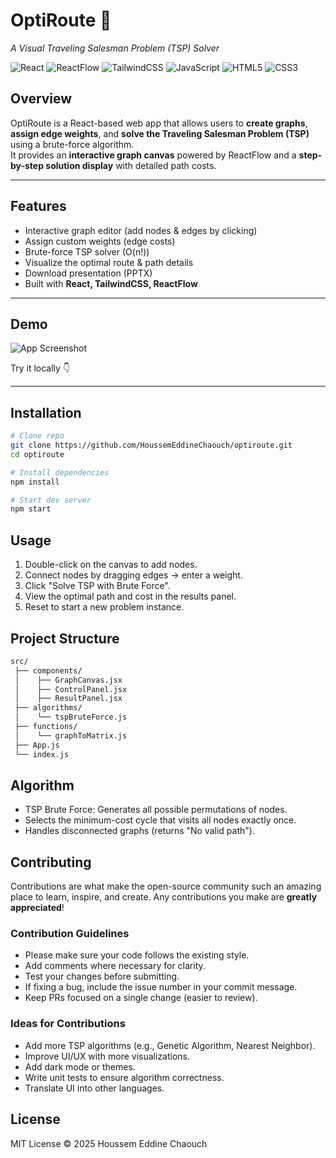 # OptiRoute 🚀

_A Visual Traveling Salesman Problem (TSP) Solver_

![React](https://img.shields.io/badge/React-18-61dafb?logo=react&logoColor=white&style=flat)
![ReactFlow](https://img.shields.io/badge/ReactFlow-11-blue?style=flat)
![TailwindCSS](https://img.shields.io/badge/TailwindCSS-3.4-38b2ac?logo=tailwind-css&logoColor=white&style=flat)
![JavaScript](https://img.shields.io/badge/JavaScript-ES6-yellow?logo=javascript&logoColor=black&style=flat)
![HTML5](https://img.shields.io/badge/HTML5-orange?logo=html5&logoColor=white&style=flat)
![CSS3](https://img.shields.io/badge/CSS3-blue?logo=css3&logoColor=white&style=flat)

## Overview

OptiRoute is a React-based web app that allows users to **create graphs**, **assign edge weights**, and **solve the Traveling Salesman Problem (TSP)** using a brute-force algorithm.  
It provides an **interactive graph canvas** powered by ReactFlow and a **step-by-step solution display** with detailed path costs.

---

## Features

- Interactive graph editor (add nodes & edges by clicking)
- Assign custom weights (edge costs)
- Brute-force TSP solver (O(n!))
- Visualize the optimal route & path details
- Download presentation (PPTX)
- Built with **React, TailwindCSS, ReactFlow**

---

## Demo

![App Screenshot](./screenshot.png) <!-- optional screenshot -->

Try it locally 👇

---

## Installation

```bash
# Clone repo
git clone https://github.com/HoussemEddineChaouch/optiroute.git
cd optiroute

# Install dependencies
npm install

# Start dev server
npm start
```

## Usage

1. Double-click on the canvas to add nodes.
2. Connect nodes by dragging edges → enter a weight.
3. Click "Solve TSP with Brute Force".
4. View the optimal path and cost in the results panel.
5. Reset to start a new problem instance.

## Project Structure

```bash
src/
 ├── components/
 │    ├── GraphCanvas.jsx
 │    ├── ControlPanel.jsx
 │    ├── ResultPanel.jsx
 ├── algorithms/
 │    └── tspBruteForce.js
 ├── functions/
 │    └── graphToMatrix.js
 ├── App.js
 └── index.js
```

## Algorithm

- TSP Brute Force: Generates all possible permutations of nodes.
- Selects the minimum-cost cycle that visits all nodes exactly once.
- Handles disconnected graphs (returns "No valid path").

## Contributing

Contributions are what make the open-source community such an amazing place to learn, inspire, and create. Any contributions you make are **greatly appreciated**!

### Contribution Guidelines

- Please make sure your code follows the existing style.
- Add comments where necessary for clarity.
- Test your changes before submitting.
- If fixing a bug, include the issue number in your commit message.
- Keep PRs focused on a single change (easier to review).

### Ideas for Contributions

- Add more TSP algorithms (e.g., Genetic Algorithm, Nearest Neighbor).
- Improve UI/UX with more visualizations.
- Add dark mode or themes.
- Write unit tests to ensure algorithm correctness.
- Translate UI into other languages.

## License

MIT License © 2025 Houssem Eddine Chaouch
